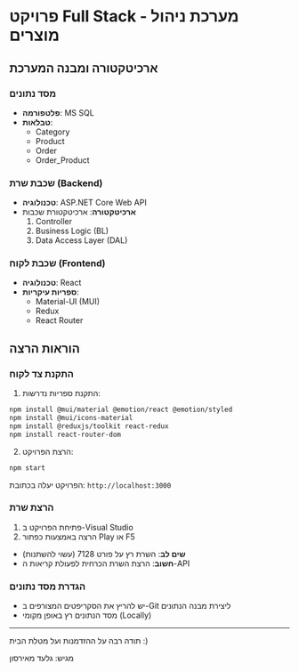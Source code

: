 # פרויקט Full Stack - מערכת ניהול מוצרים

## ארכיטקטורה ומבנה המערכת

### מסד נתונים
- **פלטפורמה**: MS SQL
- **טבלאות**:
  - Category
  - Product
  - Order
  - Order_Product

### שכבת שרת (Backend)
- **טכנולוגיה**: ASP.NET Core Web API
- **ארכיטקטורה**: ארכיטקטורת שכבות
  1. Controller
  2. Business Logic (BL)
  3. Data Access Layer (DAL)

### שכבת לקוח (Frontend)
- **טכנולוגיה**: React
- **ספריות עיקריות**:
  - Material-UI (MUI)
  - Redux
  - React Router

## הוראות הרצה

### התקנת צד לקוח
1. התקנת ספריות נדרשות:
```bash
npm install @mui/material @emotion/react @emotion/styled
npm install @mui/icons-material
npm install @reduxjs/toolkit react-redux
npm install react-router-dom
```

2. הרצת הפרויקט:
```bash
npm start
```
הפרויקט יעלה בכתובת: `http://localhost:3000`

### הרצת שרת
1. פתיחת הפרויקט ב-Visual Studio
2. הרצה באמצעות כפתור Play או F5
- **שים לב**: השרת רץ על פורט 7128 (עשוי להשתנות)
- **חשוב**: הרצת השרת הכרחית לפעולת קריאות ה-API

### הגדרת מסד נתונים
- יש להריץ את הסקריפטים המצורפים ב-Git ליצירת מבנה הנתונים
- מסד הנתונים רץ באופן מקומי (Locally)

---
תודה רבה על ההזדמנות ועל מטלת הבית :)

מגיש: גלעד מאירסון
